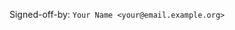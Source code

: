 <!-- Please ensure that your pull request includes a sign-off: https://github.com/matrix-org/dendrite/blob/master/docs/CONTRIBUTING.md#sign-off -->
Signed-off-by: `Your Name <your@email.example.org>`
